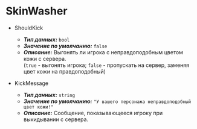 # SkinWasher

* ShouldKick
  * __*Тип данных:*__ ```bool```
  * __*Значение по умолчанию:*__ ```false```
  * __*Описание:*__ Выгонять ли игрока с неправдоподобным цветом кожи с сервера.<br>
  (```true``` - выгонять игрока; ```false``` - пропускать на сервер, заменяя цвет кожи на правдоподобный)
  
* KickMessage
  * __*Тип данных:*__ ```string```
  * __*Значение по умолчанию:*__ ```"У вашего персонажа неправдоподобный цвет кожи!"```
  * __*Описание:*__ Сообщение, показывающееся игроку при выкидывании с сервера. 
